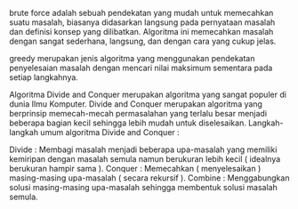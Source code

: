 brute force adalah sebuah pendekatan yang mudah untuk memecahkan suatu masalah, biasanya didasarkan langsung pada pernyataan masalah dan definisi konsep yang dilibatkan. Algoritma ini memecahkan masalah dengan sangat sederhana, langsung, dan dengan cara yang cukup jelas.

greedy merupakan jenis algoritma yang menggunakan pendekatan penyelesaian masalah dengan mencari nilai maksimum sementara pada setiap langkahnya.

Algoritma Divide and Conquer merupakan algoritma yang sangat populer di dunia Ilmu Komputer. Divide and Conquer merupakan algoritma yang berprinsip memecah-mecah permasalahan yang terlalu besar menjadi beberapa bagian kecil sehingga lebih mudah untuk diselesaikan. Langkah-langkah umum algoritma Divide and Conquer :

Divide : Membagi masalah menjadi beberapa upa-masalah yang memiliki kemiripan dengan masalah semula namun berukuran lebih kecil ( idealnya berukuran hampir sama ).
Conquer : Memecahkan ( menyelesaikan ) masing-masing upa-masalah ( secara rekursif ).
Combine : Menggabungkan solusi masing-masing upa-masalah sehingga  membentuk solusi masalah semula.
